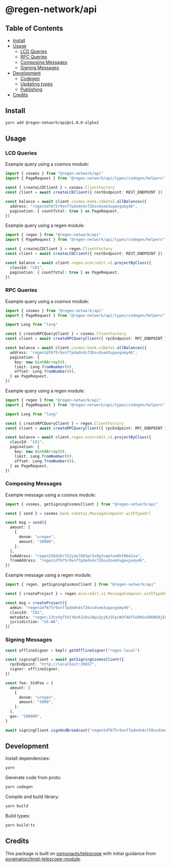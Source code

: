 # @regen-network/api

## Table of Contents

- [Install](#install)
- [Usage](#usage)
  - [LCD Queries](#lcd-queries)
  - [RPC Queries](#rpc-queries)
  - [Composing Messages](#composing-messages)
  - [Signing Messages](#signing-messages)
- [Development](#development)
  - [Codegen](#codegen)
  - [Updating types](#updating-types)
  - [Publishing](#publishing)
- [Credits](#credits)

## Install

```sh
yarn add @regen-network/api@v1.0.0-alpha3
```

## Usage

### LCD Queries

Example query using a cosmos module:

```ts
import { cosmos } from "@regen-network/api"
import { PageRequest } from "@regen-network/api/types/codegen/helpers"

const { createLCDClient } = cosmos.ClientFactory
const client = await createLCDClient({ restEndpoint: REST_ENDPOINT })

const balance = await client.cosmos.bank.v1beta1.allBalances({
  address: "regen1df675r9vnf7pdedn4sf26svdsem3ugavgxmy46",
  pagination: { countTotal: true } as PageRequest,
})
```

Example query using a regen module:

```ts
import { regen } from "@regen-network/api"
import { PageRequest } from "@regen-network/api/types/codegen/helpers"

const { createLCDClient } = regen.ClientFactory
const client = await createLCDClient({ restEndpoint: REST_ENDPOINT })

const balance = await client.regen.ecocredit.v1.projectByClass({
  classId: "C01",
  pagination: { countTotal: true } as PageRequest,
})
```

### RPC Queries

Example query using a cosmos module:

```ts
import { cosmos } from "@regen-network/api"
import { PageRequest } from "@regen-network/api/types/codegen/helpers"

import Long from "long"

const { createRPCQueryClient } = cosmos.ClientFactory
const client = await createRPCQueryClient({ rpcEndpoint: RPC_ENDPOINT })

const balance = await client.cosmos.bank.v1beta1.allBalances({
  address: "regen1df675r9vnf7pdedn4sf26svdsem3ugavgxmy46",
  pagination: {
    key: new Uint8Array(0),
    limit: Long.fromNumber(0),
    offset: Long.fromNumber(0),
  } as PageRequest,
})
```

Example query using a regen module:

```ts
import { regen } from "@regen-network/api"
import { PageRequest } from "@regen-network/api/types/codegen/helpers"

import Long from "long"

const { createRPCQueryClient } = regen.ClientFactory
const client = await createRPCQueryClient({ rpcEndpoint: RPC_ENDPOINT })

const balance = await client.regen.ecocredit.v1.projectByClass({
  classId: "C01",
  pagination: {
    key: new Uint8Array(0),
    limit: Long.fromNumber(0),
    offset: Long.fromNumber(0),
  } as PageRequest,
})
```

### Composing Messages

Example message using a cosmos module:

```ts
import { cosmos, getSigningCosmosClient } from "@regen-network/api"

const { send } = cosmos.bank.v1beta1.MessageComposer.withTypeUrl

const msg = send({
  amount: [
    {
      denom: "uregen",
      amount: "10000",
    },
  ],
  toAddress: "regen156d26rl52y3wl865pr5x9q2vqetuw9kf0642sa",
  fromAddress: "regen1df675r9vnf7pdedn4sf26svdsem3ugavgxmy46",
})
```

Example message using a regen module:

```ts
import { regen, getSigningCosmosClient } from "@regen-network/api"

const { createProject } = regen.ecocredit.v1.MessageComposer.withTypeUrl

const msg = createProject({
  admin: "regen1df675r9vnf7pdedn4sf26svdsem3ugavgxmy46",
  classId: "C01",
  metadata: "regen:13toVgf5UjYBz6J29x28pLQyjKz5FpcW3f4bT5uRKGxGREWGKjEdXYG.rdf",
  jurisdiction: "US-WA",
})
```

### Signing Messages

```ts
const offlineSigner = keplr.getOfflineSigner("regen-local")

const signingClient = await getSigningCosmosClient({
  rpcEndpoint: "http://localhost:26657",
  signer: offlineSigner,
})

const fee: StdFee = {
  amount: [
    {
      denom: "uregen",
      amount: "5000",
    },
  ],
  gas: "100000",
}

await signingClient.signAndBroadcast("regen1df675r9vnf7pdedn4sf26svdsem3ugavgxmy46", [msg], fee)
```

## Development

Install dependencies:

```sh
yarn
```

Generate code from proto:

```sh
yarn codegen
```

Compile and build library:

```sh
yarn build
```

Build types:
```sh
yarn build:ts
```

## Credits

This package is built on [osmonauts/telescope](https://github.com/osmosis-labs/telescope) with initial guidance from [pyramation/tmpl-telescope-module](https://github.com/pyramation/tmpl-telescope-module).
